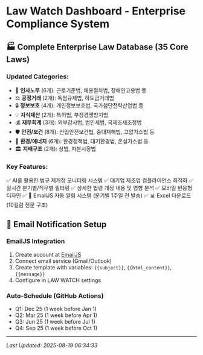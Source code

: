 # Law Watch Dashboard - Enterprise Compliance System

## 🏭 Complete Enterprise Law Database (35 Core Laws)

### Updated Categories:
- 👥 **인사노무** (6개): 근로기준법, 채용절차법, 장애인고용법 등
- ⚖️ **공정거래** (2개): 독점규제법, 하도급거래법
- 🔒 **정보보호** (4개): 개인정보보호법, 국가첨단전략산업법 등
- 💡 **지식재산** (2개): 특허법, 부정경쟁방지법
- 💰 **재무회계** (3개): 외부감사법, 법인세법, 국제조세조정법
- 🛡️ **안전/보건** (8개): 산업안전보건법, 중대재해법, 고압가스법 등
- 🌱 **환경/에너지** (6개): 환경정책법, 대기환경법, 온실가스법 등
- 🏛️ **지배구조** (2개): 상법, 자본시장법

### Key Features:
✅ AI를 활용한 법규 제개정 모니터링 시스템
✅ 대기업 제조업 컴플라이언스 최적화
✅ 실시간 분기별/직무별 필터링
✅ 상세한 법령 개정 내용 및 영향 분석
✅ 모바일 반응형 디자인
✅ 📧 EmailJS 자동 알림 시스템 (분기별 1주일 전 발송)
✅ 📊 Excel 다운로드 (10컬럼 전문 구조)

## 📧 Email Notification Setup

### EmailJS Integration
1. Create account at [EmailJS](https://www.emailjs.com/)
2. Connect email service (Gmail/Outlook)
3. Create template with variables: `{{subject}}`, `{{html_content}}`, `{{message}}`
4. Configure in LAW WATCH settings

### Auto-Schedule (GitHub Actions)
- Q1: Dec 25 (1 week before Jan 1)
- Q2: Mar 25 (1 week before Apr 1)  
- Q3: Jun 25 (1 week before Jul 1)
- Q4: Sep 25 (1 week before Oct 1)

---
*Last Updated: 2025-08-19 06:34:33*
